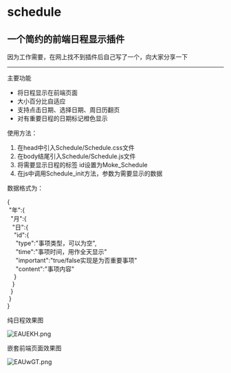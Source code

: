 # schedule
<h2>一个简约的前端日程显示插件</h2>
<p>因为工作需要，在网上找不到插件后自己写了一个，向大家分享一下</p>
<hr>
<p>主要功能</p>
<ul>
  <li>将日程显示在前端页面</li>
  <li>大小百分比自适应</li>
  <li>支持点击日期、选择日期、周日历翻页</li>
  <li>对有重要日程的日期标记橙色显示</li>
</ul>
<p color="red">使用方法：</p>
<ol>
  <li>在head中引入Schedule/Schedule.css文件</li>
  <li>在body结尾引入Schedule/Schedule.js文件</li>
  <li>将需要显示日程的标签 id设置为Moke_Schedule</li>
  <li>在js中调用Schedule_init方法，参数为需要显示的数据</li>
</ol>
<p>数据格式为：</p>
<p>
{<br>
&nbsp;"年":{<br>
&nbsp;&nbsp;"月":{<br>
&nbsp;&nbsp;&nbsp;"日":{<br>
&nbsp;&nbsp;&nbsp;&nbsp;"id":{<br>
&nbsp;&nbsp;&nbsp;&nbsp;&nbsp;"type":"事项类型，可以为空",<br>
&nbsp;&nbsp;&nbsp;&nbsp;&nbsp;"time":"事项时间，用作全天显示"<br>
&nbsp;&nbsp;&nbsp;&nbsp;&nbsp;"important":"true/false实现是为否重要事项"<br>
&nbsp;&nbsp;&nbsp;&nbsp;&nbsp;"content":"事项内容"<br>
&nbsp;&nbsp;&nbsp;&nbsp;}<br>
&nbsp;&nbsp;&nbsp;}<br>
&nbsp;&nbsp;}<br>
&nbsp;}  <br>
}<br>
</p>
<p>纯日程效果图</p>
<img src="https://s2.ax1x.com/2019/04/23/EAUEKH.png" alt="EAUEKH.png" border="0" />
<p>嵌套前端页面效果图</p>
<img src="https://s2.ax1x.com/2019/04/23/EAUwGT.png" alt="EAUwGT.png" border="0" />
